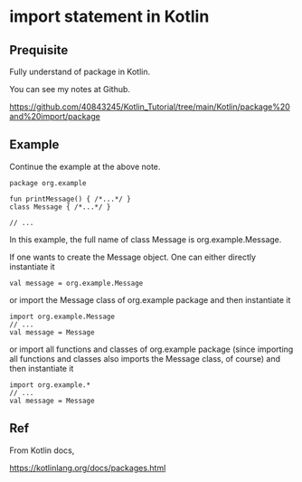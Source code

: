 # import statement in Kotlin
## Prequisite
Fully understand of package in Kotlin.

You can see my notes at Github.

https://github.com/40843245/Kotlin_Tutorial/tree/main/Kotlin/package%20and%20import/package

## Example

Continue the example at the above note.

    package org.example
    
    fun printMessage() { /*...*/ }
    class Message { /*...*/ }
    
    // ...

In this example, the full name of class Message is org.example.Message.

If one wants to create the Message object. One can either directly instantiate it

    val message = org.example.Message

or import the Message class of org.example package and then instantiate it

    import org.example.Message 
    // ...
    val message = Message

or import all functions and classes of org.example package (since importing all functions and classes also imports the Message class, of course) and then instantiate it

    import org.example.*
    // ...
    val message = Message

## Ref
From Kotlin docs,

https://kotlinlang.org/docs/packages.html
  
